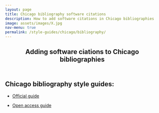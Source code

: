 ```yaml
---
layout: page
title: Chicago bibliography software citations
description: How to add software citations in Chicago bibliographies
image: assets/images/X.jpg
nav-menu: true
permalink: /style-guides/chicago/bibliography/
---
```

<!-- Main -->
<div id="main" class="alt">

<!-- One -->
<section id="one">
	<div class="inner">
		<header class="major">
			<h1>Adding software ciations to Chicago bibliographies</h1>
		</header>

<!-- Content -->
<h2 id="content">Chicago bibliography style guides:</h2>
<div class="row">
	<div class="6u 12u$(small)">
		<ul class="actions">
			<li><a href="https://www.chicagomanualofstyle.org/book/ed17/part2/ch08/psec155.html" class="button big">Official guide</a></li>
		</ul>
	</div>
	<div class="6u$ 12u$(small)">
		<ul class="actions">
			<li><a href="https://libguides.nps.edu/citation/chicago-ad#computer-program" class="button big">Open access guide</a></li>
		</ul>
	</div>

</div>

</div>
